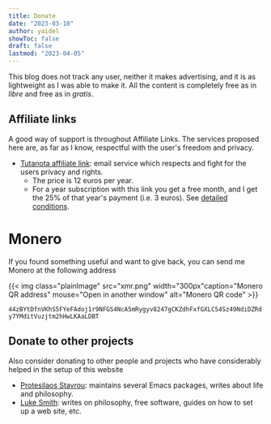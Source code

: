```yaml
---
title: Donate
date: "2023-03-18"
author: yaidel
showToc: false
draft: false
lastmod: "2023-04-05"
---
```


This blog does not track any user, neither it makes advertising, and it is as lightweight as I was able to
make it. All the content is completely free as in *libre* and free as in *gratis*.

## Affiliate links

A good way of support is throughout Affiliate Links. The services proposed here are, as far as I know,
respectful with the user's freedom and privacy.

- [Tutanota affiliate link](https://mail.tutanota.com/signup?ref=bERxZ0FHUmk): email service which respects
  and fight for the users privacy and rights.
  - The price is 12 euros per year.
  - For a year subscription with this link you get a free month, and I get the 25% of that year's payment
  (i.e. 3 euros). See [detailed conditions](https://tutanota.com/faq#refer-a-friend).


# Monero

If you found something useful and want to give back, you can send me Monero at the following address

{{< img class="plainImage" src="xmr.png"  width="300px"caption="Monero QR address" mouse="Open in another window" alt="Monero QR code" >}}

`
44zBYtDfnVKhS5FYeFAdoj1r9NFGS4NcA5mRygyv8247gCKZdhFxfGXLC54Sz49NdiDZRdy7YMditVuzjtm2hHwLKAaLDBT
`

## Donate to other projects

Also consider donating to other people and projects who have considerably helped in the setup of this website
- [Protesilaos Stavrou](https://protesilaos.com/donations/): maintains several Emacs packages, writes about
  life and philosophy.
- [Luke Smith](https://lukesmith.xyz/donate/): writes on philosophy, free software, guides on how to set up a
  web site, etc. 
